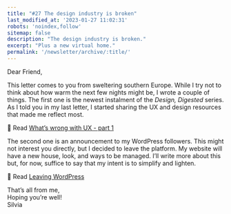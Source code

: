 ```yaml
---
title: "#27 The design industry is broken"
last_modified_at: '2023-01-27 11:02:31'
robots: 'noindex,follow'
sitemap: false
description: "The design industry is broken."
excerpt: "Plus a new virtual home."
permalink: '/newsletter/archive/:title/'
---
```

Dear Friend,

This letter comes to you from sweltering southern Europe. While I try not to think about how warm the next few nights might be, I wrote a couple of things. The first one is the newest instalment of the *Design, Digested* series. As I told you in my last letter, I started sharing the UX and design resources that made me reflect most.

<p class="detached">🔗 Read <a href="https://silviamaggidesign.com/design-digested/whats-wrong-with-ux-part-1/">What’s wrong with UX - part 1</a></p>

<p class="detached">The second one is an announcement to my WordPress followers. This might not interest you directly, but I decided to leave the platform. My website will have a new house, look, and ways to be managed. I’ll write more about this but, for now, suffice to say that my intent is to simplify and lighten.</p>

<p class="detached">🔗 Read <a href="https://silviamaggidesign.com/personal/leaving-wordpress/">Leaving WordPress</a></p>

<p class="detached">That’s all from me,<br>
Hoping you’re well!
<br>
Silvia</p>